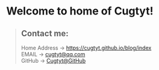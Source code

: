 # Welcome to home of Cugtyt!
> ## Contact me:
> Home Address -> https://cugtyt.github.io/blog/index  
> EMAIL -> <cugtyt@qq.com>  
> GitHub -> [Cugtyt@GitHub](https://github.com/Cugtyt)
